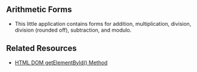 ## Arithmetic Forms

- This little application contains forms for addition, multiplication, division, division (rounded off), subtraction, and modulo.

## Related Resources

- [HTML DOM getElementById() Method](https://www.w3schools.com/jsref/met_document_getelementbyid.asp)